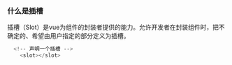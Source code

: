 ### 什么是插槽
插槽（Slot）是vue为组件的封装者提供的能力。允许开发者在封装组件时，把不确定的、希望由用户指定的部分定义为插槽。
```js
  <!-- 声明一个插槽 -->
    <slot></slot>
```
